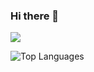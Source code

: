 ### Hi there 👋

![](https://github-readme-stats.vercel.app/api?username=xuemanchi)


![Top Languages](https://github-readme-stats.vercel.app/api/top-langs/?username=xuemanchi&show_icons=true&theme=radical&layout=compact&hide=html,css&hide_border=true&icon_color=79ff97&text_color=fff&bg_color=7373a8&title_color=fff&langs_count=6&count_private=true)

<!--
**manchixue/manchixue** is a ✨ _special_ ✨ repository because its `README.md` (this file) appears on your GitHub profile.

Here are some ideas to get you started:

- 🔭 I’m currently working on ...
- 🌱 I’m currently learning ...
- 👯 I’m looking to collaborate on ...
- 🤔 I’m looking for help with ...
- 💬 Ask me about ...
- 📫 How to reach me: ...
- 😄 Pronouns: ...
- ⚡ Fun fact: ...
-->
